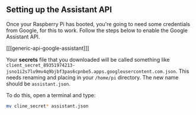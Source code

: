 ## Setting up the Assistant API

Once your Raspberry Pi has booted, you're going to need some credentials from Google, for this to work. Follow the steps below to enable the Google Assistant API.

[[[generic-api-google-assistant]]]

Your **secrets** file that you downloaded will be called something like `client_secret_89351974213-jsno1i2s7lu9mv4q9bjbf3pas6cpnbe5.apps.googleusercontent.com.json`. This needs renaming and placing in your `/home/pi` directory. The new name should be `assistant.json`.

To do this, open a terminal and type:

```bash
mv cline_secret* assistant.json
```
